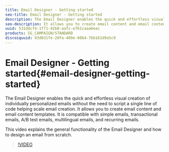 ```yaml
---
title: Email Designer - Getting started
seo-title: Email Designer - Getting started
description: The Email Designer enables the quick and effortless visual creation of individually personalized emails without the need to script a single line of code helping scale email creation.   It allows you to create email content and email content templates. It is compatible with simple emails, transactional emails, A/B test emails, multilingual emails, and recurring emails.  This video will explains the basic navigation and how to create an email from scratch. 
seo-description: It allows you to create email content and email content templates. It is compatible with simple emails, transactional emails, A/B test emails, multilingual emails, and recurring emails.  This video will explains the basic navigation and how to create an email from scratch. 
uuid: 531ddcf4-1f71-42b8-aafc-e761caaa6eac
products: SG_CAMPAIGN/STANDARD
discoiquuid: 93d031fe-20fa-409e-80b4-7bb161d9a5c9
---
```


# Email Designer - Getting started{#email-designer-getting-started}

The Email Designer enables the quick and effortless visual creation of individually personalized emails without the need to script a single line of code helping scale email creation.   It allows you to create email content and email content templates. It is compatible with simple emails, transactional emails, A/B test emails, multilingual emails, and recurring emails.  

This video explains the general functionality of the Email Designer and how to design an email from scratch.

>[!VIDEO](https://video.tv.adobe.com/v/25912?quality=12)
